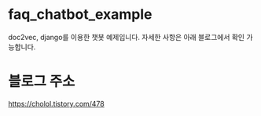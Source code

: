 # faq_chatbot_example
doc2vec, django를 이용한 챗봇 예제입니다.
자세한 사항은 아래 블로그에서 확인 가능합니다.

# 블로그 주소
https://cholol.tistory.com/478
